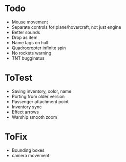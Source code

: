 # Todo

* Mouse movement
* Separate controls for plane/hovercraft, not just engine
* Better sounds
* Drop as item
* Name tags on hull
* Quadrocropter infinite spin
* No rockets warning
* TNT bugginatus

# ToTest
* Saving inventory, color, name
* Porting from older version
* Passenger attachment point
* Inventory sync
* Effect arrows
* Warship smooth zoom

# ToFix
* Bounding boxes
* camera movement